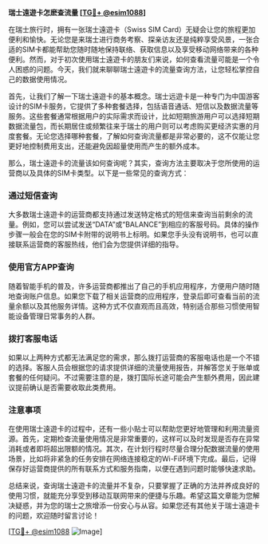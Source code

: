 **瑞士遠遊卡怎麽查流量 [[TG💪+ @esim1088](https://t.me/s/esim1088)]**

在瑞士旅行时，拥有一张瑞士遠遊卡（Swiss SIM Card）无疑会让您的旅程更加便利和愉快。无论您是来瑞士进行商务考察、探亲访友还是纯粹享受风景，一张合适的SIM卡都能帮助您随时随地保持联络、获取信息以及享受移动网络带来的各种便利。然而，对于初次使用瑞士遠遊卡的朋友们来说，如何查看流量可能是一个令人困惑的问题。今天，我们就来聊聊瑞士遠遊卡的流量查询方法，让您轻松掌控自己的数据使用情况。

首先，让我们了解一下瑞士遠遊卡的基本概念。瑞士远遊卡是一种专门为中国游客设计的SIM卡服务，它提供了多种套餐选择，包括语音通话、短信以及数据流量等服务。这些套餐通常根据用户的实际需求而设计，比如短期旅游用户可以选择短期数据流量包，而长期居住或频繁往来于瑞士的用户则可以考虑购买更经济实惠的月度套餐。无论您选择哪种套餐，了解如何查询流量都是非常必要的，这不仅能让您更好地控制费用支出，还能避免因超量使用而产生的额外成本。

那么，瑞士遠遊卡的流量该如何查询呢？其实，查询方法主要取决于您所使用的运营商以及具体的SIM卡类型。以下是一些常见的查询方式：

### 通过短信查询

大多数瑞士遠遊卡的运营商都支持通过发送特定格式的短信来查询当前剩余的流量。例如，您可以尝试发送“DATA”或“BALANCE”到相应的客服号码。具体的操作步骤一般会在您的SIM卡附带的说明书上标明。如果您手头没有说明书，也可以直接联系运营商的客服热线，他们会为您提供详细的指导。

### 使用官方APP查询

随着智能手机的普及，许多运营商都推出了自己的手机应用程序，方便用户随时随地查询账户信息。如果您下载了相关运营商的应用程序，登录后即可查看当前的流量余额以及其他服务详情。这种方式不仅直观而且高效，特别适合那些习惯使用智能设备管理日常事务的人群。

### 拨打客服电话

如果以上两种方式都无法满足您的需求，那么拨打运营商的客服电话也是一个不错的选择。客服人员会根据您的请求提供详细的流量使用报告，并解答您关于账单或套餐的任何疑问。不过需要注意的是，拨打国际长途可能会产生额外费用，因此建议提前确认是否需要收取此类费用。

### 注意事项

在使用瑞士遠遊卡的过程中，还有一些小贴士可以帮助您更好地管理和利用流量资源。首先，定期检查流量使用情况是非常重要的，这样可以及时发现是否存在异常消耗或者即将超出限额的情况。其次，在计划行程时尽量合理分配数据流量的使用场景，比如将非紧急的任务安排在网络连接稳定的Wi-Fi环境下完成。最后，记得保存好运营商提供的所有联系方式和服务指南，以便在遇到问题时能够快速求助。

总结来说，查询瑞士遠遊卡的流量并不复杂，只要掌握了正确的方法并养成良好的使用习惯，就能充分享受到移动互联网带来的便捷与乐趣。希望这篇文章能为您解决疑惑，并为您的瑞士之旅增添一份安心与从容。如果您还有其他关于瑞士遠遊卡的问题，欢迎随时留言讨论！

[[TG💪+ @esim1088](https://t.me/s/esim1088) ![Image](https://i.postimg.cc/4NQfJmqS/Snipaste-2025-05-13-00-14-12.png)]